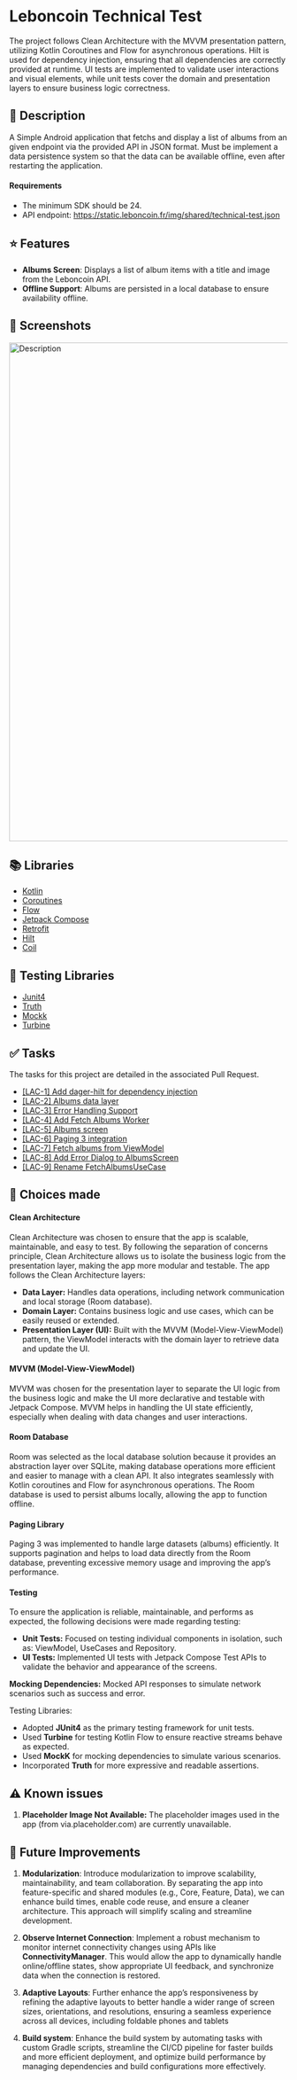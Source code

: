 # Leboncoin Technical Test
The project follows Clean Architecture with the MVVM presentation pattern, utilizing Kotlin Coroutines and Flow for asynchronous operations. Hilt is used for dependency injection, ensuring that all dependencies are correctly provided at runtime.
UI tests are implemented to validate user interactions and visual elements, while unit tests cover the domain and presentation layers to ensure business logic correctness.


## 📄 Description
A Simple Android application that fetchs and display a list of albums from an given endpoint via the provided API in JSON format. Must be implement a data persistence system so that the data can be available offline, even after restarting the application.

#### Requirements
- The minimum SDK should be 24.
- API endpoint: https://static.leboncoin.fr/img/shared/technical-test.json

## ⭐ Features
- **Albums Screen**: Displays a list of album items with a title and image from the Leboncoin API.
- **Offline Support**: Albums are persisted in a local database to ensure availability offline.


## 📸 Screenshots
<img src="https://github.com/user-attachments/assets/630dfca0-3199-4698-99e6-9b83ce347914" alt="Description" width="900">


## 📚 Libraries
- [Kotlin](https://kotlinlang.org/)
- [Coroutines](https://kotlinlang.org/docs/coroutines-overview.html)
- [Flow](https://kotlinlang.org/api/kotlinx.coroutines/kotlinx-coroutines-core/kotlinx.coroutines.flow/-flow/)
- [Jetpack Compose](https://developer.android.com/compose)
- [Retrofit](https://square.github.io/retrofit/)
- [Hilt](https://developer.android.com/training/dependency-injection/hilt-android)
- [Coil](https://coil-kt.github.io/coil/)


## 🧪 Testing Libraries
- [Junit4](https://junit.org/junit4/)
- [Truth](https://truth.dev/)
- [Mockk](https://mockk.io/)
- [Turbine](https://github.com/cashapp/turbine)


## ✅ Tasks
The tasks for this project are detailed in the associated Pull Request.

- [[LAC-1] Add dager-hilt for dependency injection](https://github.com/tiagodiasduarte/leboncoin-android-challenge/pull/1)
- [[LAC-2] Albums data layer](https://github.com/tiagodiasduarte/leboncoin-android-challenge/pull/2)
- [[LAC-3] Error Handling Support](https://github.com/tiagodiasduarte/leboncoin-android-challenge/pull/3)
- [[LAC-4] Add Fetch Albums Worker](https://github.com/tiagodiasduarte/leboncoin-android-challenge/pull/4)
- [[LAC-5] Albums screen](https://github.com/tiagodiasduarte/leboncoin-android-challenge/pull/5)
- [[LAC-6] Paging 3 integration](https://github.com/tiagodiasduarte/leboncoin-android-challenge/pull/6)
- [[LAC-7] Fetch albums from ViewModel](https://github.com/tiagodiasduarte/leboncoin-android-challenge/pull/7)
- [[LAC-8] Add Error Dialog to AlbumsScreen](https://github.com/tiagodiasduarte/leboncoin-android-challenge/pull/8)
- [[LAC-9] Rename FetchAlbumsUseCase](https://github.com/tiagodiasduarte/leboncoin-android-challenge/pull/9)


## 📝 Choices made

#### Clean Architecture
Clean Architecture was chosen to ensure that the app is scalable, maintainable, and easy to test. By following the separation of concerns principle, Clean Architecture allows us to isolate the business logic from the presentation layer, making the app more modular and testable.
The app follows the Clean Architecture layers:
- **Data Layer:** Handles data operations, including network communication and local storage (Room database).
- **Domain Layer:** Contains business logic and use cases, which can be easily reused or extended.
- **Presentation Layer (UI):** Built with the MVVM (Model-View-ViewModel) pattern, the ViewModel interacts with the domain layer to retrieve data and update the UI.

#### MVVM (Model-View-ViewModel)
MVVM was chosen for the presentation layer to separate the UI logic from the business logic and make the UI more declarative and testable with Jetpack Compose. MVVM helps in handling the UI state efficiently, especially when dealing with data changes and user interactions.

#### Room Database
Room was selected as the local database solution because it provides an abstraction layer over SQLite, making database operations more efficient and easier to manage with a clean API. It also integrates seamlessly with Kotlin coroutines and Flow for asynchronous operations. The Room database is used to persist albums locally, allowing the app to function offline.

#### Paging Library
Paging 3 was implemented to handle large datasets (albums) efficiently. It supports pagination and helps to load data directly from the Room database, preventing excessive memory usage and improving the app’s performance.

#### Testing
To ensure the application is reliable, maintainable, and performs as expected, the following decisions were made regarding testing:
- **Unit Tests:** Focused on testing individual components in isolation, such as: ViewModel, UseCases and Repository.
- **UI Tests:** Implemented UI tests with Jetpack Compose Test APIs to validate the behavior and appearance of the screens.

**Mocking Dependencies:** Mocked API responses to simulate network scenarios such as success and error.

Testing Libraries:
- Adopted **JUnit4** as the primary testing framework for unit tests.
- Used **Turbine** for testing Kotlin Flow to ensure reactive streams behave as expected.
- Used **MockK** for mocking dependencies to simulate various scenarios.
- Incorporated **Truth** for more expressive and readable assertions.


## ⚠️ Known issues
1. **Placeholder Image Not Available:** The placeholder images used in the app (from via.placeholder.com) are currently unavailable.


## 🔮 Future Improvements
1. **Modularization**: Introduce modularization to improve scalability, maintainability, and team collaboration. By separating the app into feature-specific and shared modules (e.g., Core, Feature, Data), we can enhance build times, enable code reuse, and ensure a cleaner architecture. This approach will simplify scaling and streamline development.

2. **Observe Internet Connection**: Implement a robust mechanism to monitor internet connectivity changes using APIs like **ConnectivityManager**. This would allow the app to dynamically handle online/offline states, show appropriate UI feedback, and synchronize data when the connection is restored.

3. **Adaptive Layouts**: Further enhance the app’s responsiveness by refining the adaptive layouts to better handle a wider range of screen sizes, orientations, and resolutions, ensuring a seamless experience across all devices, including foldable phones and tablets

4. **Build system**: Enhance the build system by automating tasks with custom Gradle scripts, streamline the CI/CD pipeline for faster builds and more efficient deployment, and optimize build performance by managing dependencies and build configurations more effectively.